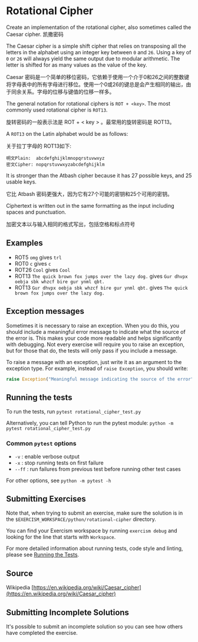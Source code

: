 # Rotational Cipher

Create an implementation of the rotational cipher, also sometimes called the Caesar cipher.
凯撒密码 


The Caesar cipher is a simple shift cipher that relies on
transposing all the letters in the alphabet using an integer key
between `0` and `26`. Using a key of `0` or `26` will always yield
the same output due to modular arithmetic. The letter is shifted
for as many values as the value of the key.

Caesar 密码是一个简单的移位密码，它依赖于使用一个介于0和26之间的整数键将字母表中的所有字母进行移位。使用一个0或26的键总是会产生相同的输出，由于同余关系。字母的位移与键值的位移一样多。


The general notation for rotational ciphers is `ROT + <key>`.
The most commonly used rotational cipher is `ROT13`.

旋转密码的一般表示法是 ROT + < key > 。最常用的旋转密码是 ROT13。


A `ROT13` on the Latin alphabet would be as follows:

关于拉丁字母的 ROT13如下:

```text
明文Plain:  abcdefghijklmnopqrstuvwxyz
密文Cipher: nopqrstuvwxyzabcdefghijklm
```

It is stronger than the Atbash cipher because it has 27 possible keys, and 25 usable keys.

它比 Atbash 密码更强大，因为它有27个可能的密钥和25个可用的密钥。

Ciphertext is written out in the same formatting as the input including spaces and punctuation.


加密文本以与输入相同的格式写出，包括空格和标点符号


## Examples

- ROT5  `omg` gives `trl`
- ROT0  `c` gives `c`
- ROT26 `Cool` gives `Cool`
- ROT13 `The quick brown fox jumps over the lazy dog.` gives `Gur dhvpx oebja sbk whzcf bire gur ynml qbt.`
- ROT13 `Gur dhvpx oebja sbk whzcf bire gur ynml qbt.` gives `The quick brown fox jumps over the lazy dog.`


## Exception messages

Sometimes it is necessary to raise an exception. When you do this, you should include a meaningful error message to
indicate what the source of the error is. This makes your code more readable and helps significantly with debugging. Not
every exercise will require you to raise an exception, but for those that do, the tests will only pass if you include
a message.

To raise a message with an exception, just write it as an argument to the exception type. For example, instead of
`raise Exception`, you should write:

```python
raise Exception("Meaningful message indicating the source of the error")
```

## Running the tests

To run the tests, run `pytest rotational_cipher_test.py`

Alternatively, you can tell Python to run the pytest module:
`python -m pytest rotational_cipher_test.py`

### Common `pytest` options

- `-v` : enable verbose output
- `-x` : stop running tests on first failure
- `--ff` : run failures from previous test before running other test cases

For other options, see `python -m pytest -h`

## Submitting Exercises

Note that, when trying to submit an exercise, make sure the solution is in the `$EXERCISM_WORKSPACE/python/rotational-cipher` directory.

You can find your Exercism workspace by running `exercism debug` and looking for the line that starts with `Workspace`.

For more detailed information about running tests, code style and linting,
please see [Running the Tests](http://exercism.io/tracks/python/tests).

## Source

Wikipedia [https://en.wikipedia.org/wiki/Caesar_cipher](https://en.wikipedia.org/wiki/Caesar_cipher)

## Submitting Incomplete Solutions

It's possible to submit an incomplete solution so you can see how others have completed the exercise.
